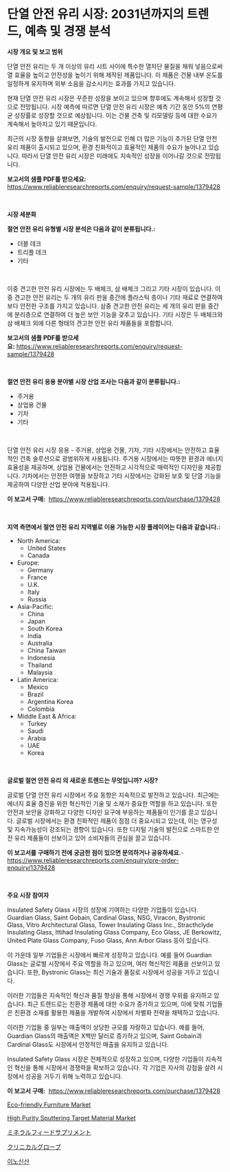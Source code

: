 <p><h1>단열 안전 유리 시장: 2031년까지의 트렌드, 예측 및 경쟁 분석</h1></p><p><strong>시장 개요 및 보고 범위</strong></p>
<p><p>단열 안전 유리는 두 개 이상의 유리 시트 사이에 특수한 열차단 물질을 채워 넣음으로써 열 효율을 높이고 안전성을 높이기 위해 제작된 제품입니다. 이 제품은 건물 내부 온도를 일정하게 유지하며 외부 소음을 감소시키는 효과를 가지고 있습니다.</p><p>현재 단열 안전 유리 시장은 꾸준한 성장을 보이고 있으며 향후에도 계속해서 성장할 것으로 전망됩니다. 시장 예측에 따르면 단열 안전 유리 시장은 예측 기간 동안 5%의 연평균 성장률로 성장할 것으로 예상됩니다. 이는 건물 건축 및 리모델링 등에 대한 수요가 계속해서 높아지고 있기 때문입니다.</p><p>최근의 시장 동향을 살펴보면, 기술의 발전으로 인해 더 많은 기능이 추가된 단열 안전 유리 제품이 출시되고 있으며, 환경 친화적이고 효율적인 제품의 수요가 늘어나고 있습니다. 따라서 단열 안전 유리 시장은 미래에도 지속적인 성장을 이어나갈 것으로 전망됩니다.</p></p>
<p><strong>보고서의 샘플 PDF를 받으세요:</strong> <a href="https://www.reliableresearchreports.com/enquiry/request-sample/1379428">https://www.reliableresearchreports.com/enquiry/request-sample/1379428</a></p>
<p>&nbsp;</p>
<p><strong>시장 세분화</strong></p>
<p><strong>절연 안전 유리 유형별 시장 분석은 다음과 같이 분류됩니다.:</strong></p>
<p><ul><li>더블 데크</li><li>트리플 데크</li><li>기타</li></ul></p>
<p>&nbsp;</p>
<p><p>이중 견고한 안전 유리 시장에는 두 배체크, 삼 배체크 그리고 기타 시장이 있습니다. 이중 견고한 안전 유리는 두 개의 유리 판을 중간에 플라스틱 층이나 기타 재료로 연결하여 보다 안전한 구조를 가지고 있습니다. 삼중 견고한 안전 유리는 세 개의 유리 판을 중간에 분리층으로 연결하여 더 높은 보안 기능을 갖추고 있습니다. 기타 시장은 두 배체크와 삼 배체크 외에 다른 형태의 견고한 안전 유리 제품들을 포함합니다.</p></p>
<p><strong>보고서의 샘플 PDF를 받으세요:</strong>&nbsp;<a href="https://www.reliableresearchreports.com/enquiry/request-sample/1379428">https://www.reliableresearchreports.com/enquiry/request-sample/1379428</a></p>
<p>&nbsp;</p>
<p><strong> 절연 안전 유리 응용 분야별 시장 산업 조사는 다음과 같이 분류됩니다.:</strong></p>
<p><ul><li>주거용</li><li>상업용 건물</li><li>기차</li><li>기타</li></ul></p>
<p>&nbsp;</p>
<p><p>단열 안전 유리 시장 응용 - 주거용, 상업용 건물, 기차, 기타 시장에서는 안전하고 효율적인 건축 솔루션으로 광범위하게 사용됩니다. 주거용 시장에서는 따뜻한 환경과 에너지 효율성을 제공하며, 상업용 건물에서는 안전하고 시각적으로 매력적인 디자인을 제공합니다. 기차에서는 안전한 여행을 보장하고 기타 시장에서는 강화된 보호 및 단열 기능을 제공하여 다양한 산업 분야에 적용됩니다.</p></p>
<p><strong>이 보고서 구매:</strong>&nbsp; <a href="https://www.reliableresearchreports.com/purchase/1379428">https://www.reliableresearchreports.com/purchase/1379428</a></p>
<p>&nbsp;</p>
<p><strong>지역 측면에서 절연 안전 유리 지역별로 이용 가능한 시장 플레이어는 다음과 같습니다.:</strong></p>
<p><ul>
    <li>
        North America:
        <ul>
            <li>United States</li>
            <li>Canada</li>
        </ul>
    </li>
    <li>
        Europe:
        <ul>
            <li>Germany</li>
            <li>France</li>
            <li>U.K.</li>
            <li>Italy</li>
            <li>Russia</li>
        </ul>
    </li>
    <li>
        Asia-Pacific:
        <ul>
            <li>China</li>
            <li>Japan</li>
            <li>South Korea</li>
            <li>India</li>
            <li>Australia</li>
            <li>China Taiwan</li>
            <li>Indonesia</li>
            <li>Thailand</li>
            <li>Malaysia</li>
        </ul>
    </li>
    <li>
        Latin America:
        <ul>
            <li>Mexico</li>
            <li>Brazil</li>
            <li>Argentina Korea</li>
            <li>Colombia</li>
        </ul>
    </li>
    <li>
        Middle East & Africa:
        <ul>
            <li>Turkey</li>
            <li>Saudi</li>
            <li>Arabia</li>
            <li>UAE</li>
            <li>Korea</li>
        </ul>
    </li>
    </ul></p>
<p>&nbsp;</p>
<p><strong>글로벌 절연 안전 유리 의 새로운 트렌드는 무엇입니까? 시장?</strong></p>
<p><p>글로벌 단열 안전 유리 시장에서 주요 동향은 지속적으로 발전하고 있습니다. 최근에는 에너지 효율 증진을 위한 혁신적인 기술 및 소재가 중요한 역할을 하고 있습니다. 또한 안전과 보안을 강화하고 다양한 디자인 요구에 부응하는 제품들이 인기를 끌고 있습니다. 글로벌 시장에서는 환경 친화적인 제품이 점점 더 중요시되고 있는데, 이는 영구성 및 지속가능성이 강조되는 경향이 있습니다. 또한 디지털 기술의 발전으로 스마트한 안전 유리 제품들이 선보이고 있어 소비자들의 관심을 끌고 있습니다.</p></p>
<p><strong>이 보고서를 구매하기 전에 궁금한 점이 있으면 문의하거나 공유하세요.</strong>- <a href="https://www.reliableresearchreports.com/enquiry/pre-order-enquiry/1379428">https://www.reliableresearchreports.com/enquiry/pre-order-enquiry/1379428</a></p>
<p>&nbsp;</p>
<p><strong>주요 시장 참여자</strong></p>
<p><p>Insulated Safety Glass 시장의 성장에 기여하는 다양한 기업들이 있습니다. Guardian Glass, Saint Gobain, Cardinal Glass, NSG, Viracon, Bystronic Glass, Vitro Architectural Glass, Tower Insulating Glass Inc., Stracthclyde Insulating Glass, Ittihad Insulating Glass Company, Eco Glass, JE Berkowitz, United Plate Glass Company, Fuso Glass, Ann Arbor Glass 등이 있습니다.</p><p>이 가운데 일부 기업들은 시장에서 빠르게 성장하고 있습니다. 예를 들어 Guardian Glass는 글로벌 시장에서 주요 역할을 하고 있으며, 여러 혁신적인 제품을 선보이고 있습니다. 또한, Bystronic Glass는 최신 기술과 품질로 시장에서 성공을 거두고 있습니다. </p><p>이러한 기업들은 지속적인 혁신과 품질 향상을 통해 시장에서 경쟁 우위를 유지하고 있습니다. 최근 트렌드로는 친환경 제품에 대한 수요가 증가하고 있으며, 이에 맞춰 기업들은 친환경 소재를 활용한 제품을 개발하여 시장에서 차별화 전략을 채택하고 있습니다.</p><p>이러한 기업들 중 일부는 매출액이 상당한 규모를 자랑하고 있습니다. 예를 들어, Guardian Glass의 매출액은 X백만 달러로 증가하고 있으며, Saint Gobain과 Cardinal Glass도 시장에서 안정적인 매출을 유지하고 있습니다.</p><p>Insulated Safety Glass 시장은 전체적으로 성장하고 있으며, 다양한 기업들이 지속적인 혁신을 통해 시장에서 경쟁력을 확보하고 있습니다. 각 기업은 자사의 강점을 살려 시장에서 성공을 거두기 위해 노력하고 있습니다.</p></p>
<p><strong>이 보고서 구매:</strong>&nbsp;&nbsp;<a href="https://www.reliableresearchreports.com/purchase/1379428">https://www.reliableresearchreports.com/purchase/1379428</a></p>
<p><p><a href="https://view.publitas.com/reportprime-1/eco-friendly-furniture-market-size-and-growth-market-segmentation-regional-and-country-breakdowns-and-market-trends-for-period-from-2024-2031/">Eco-friendly Furniture Market</a></p><p><a href="https://github.com/RickHolmes3/Market-Research-Report-List-3/blob/main/high-purity-sputtering-target-material-market.md">High Purity Sputtering Target Material Market</a></p><p><a href="https://github.com/zekaoe592392/Market-Research-Report-List-1/blob/main/9010857186613.md">ミネラルフィードサプリメント</a></p><p><a href="https://github.com/cnnriuez22368/Market-Research-Report-List-1/blob/main/3199048186614.md">クリニカルグローブ</a></p><p><a href="https://github.com/crfsywufhm81415/Market-Research-Report-List-1/blob/main/3857487186578.md">이노신산</a></p></p>
